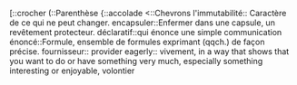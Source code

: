 [::crocher
(::Parenthèse
{::accolade
<::Chevrons
l'immutabilité:: Caractère de ce qui ne peut changer. 
encapsuler::Enfermer dans une capsule, un revêtement protecteur.
déclaratif::qui énonce une simple communication
énoncé::Formule, ensemble de formules exprimant (qqch.) de façon précise.
fournisseur:: provider
eagerly:: vivement, in a way that shows that you want to do or have something very much, especially something interesting or enjoyable, volontier